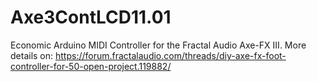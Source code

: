 # Axe3ContLCD11.01
Economic Arduino MIDI Controller for the Fractal Audio Axe-FX III.
More details on:
https://forum.fractalaudio.com/threads/diy-axe-fx-foot-controller-for-50-open-project.119882/
